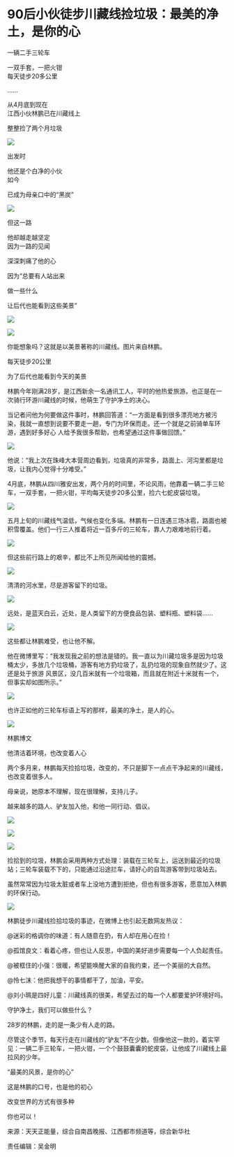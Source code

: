 # 90后小伙徒步川藏线捡垃圾：最美的净土，是你的心

一辆二手三轮车

一双手套，一把火钳  
每天徒步20多公里

……  
  

从4月底到现在  
江西小伙林鹏已在川藏线上

整整捡了两个月垃圾

![](http://n.sinaimg.cn/translate/63/w1080h583/20180707/jwzF-hexfcvm1828082.jpg)

出发时

他还是个白净的小伙  
如今

已成为母亲口中的“黑炭”

![](http://n.sinaimg.cn/translate/17/w1080h537/20180707/ntSq-hexfcvm1828232.jpg)

但这一路

他却越走越坚定  
因为一路的见闻

深深刺痛了他的心

因为“总要有人站出来

做一些什么

让后代也能看到这些美景”

![](http://n.sinaimg.cn/translate/290/w1080h810/20180707/QVQ_-hexfcvm1828377.jpg)

![](http://n.sinaimg.cn/translate/280/w690h390/20180707/10Xv-hexfcvm1829150.jpg)

你能想象吗？这就是以美景著称的川藏线。图片来自林鹏。

每天徒步20公里

为了后代也能看到今天的美景

林鹏今年刚满28岁，是江西新余一名通讯工人，平时的他热爱旅游。也正是在一次骑行环游川藏线的时候，他萌生了守护净土的决心。

当记者问他为何要做这件事时，林鹏回答道：“一方面是看到很多漂亮地方被污染，我就一直想到说要不要走一趟，专门为环保而走。还一个就是之前骑单车环游，遇到好多好心
人给予我很多帮助，也希望通过这件事做回馈。”

![](http://n.sinaimg.cn/translate/101/w1080h621/20180707/MrgJ-hexfcvm1829307.jpg)

他说：“我上次在珠峰大本营周边看到，垃圾真的非常多，路面上、河沟里都是垃圾，让我内心觉得十分难受。”

4月底，林鹏从四川雅安出发，两个月的时间里，不论风雨，他靠着一辆二手三轮车，一双手套，一把火钳，平均每天徒步20多公里，捡六七蛇皮袋垃圾。

![](http://n.sinaimg.cn/translate/290/w1080h810/20180707/EKBt-hexfcvm1829459.jpg)

五月上旬的川藏线气温低，气候也变化多端。林鹏有一日连遇三场冰雹，路面也被积雪覆盖。他们一行三人推着将近一百多斤的三轮车，靠人力艰难地前行着。

![](http://n.sinaimg.cn/translate/111/w1080h631/20180707/TH_e-hexfcvm1829569.jpg)

但这些前行路上的艰辛，都比不上所见所闻给他的震撼。

![](http://n.sinaimg.cn/translate/107/w1080h627/20180707/cxMm-hexfcvm1829683.jpg)

清清的河水里，尽是游客留下的垃圾。

![](http://n.sinaimg.cn/translate/89/w1080h609/20180707/_NzX-hexfcvm1829758.jpg)

远处，是蓝天白云，近处，是人类留下的方便食品包装、塑料瓶、塑料袋……

![](http://n.sinaimg.cn/translate/290/w1080h810/20180707/4b6T-hexfcvm1829833.jpg)

这些都让林鹏难受，也让他不解。

他在微博里写：“我发现我之前的想法是错的。我一直以为川藏垃圾多是因为垃圾桶太少，多放几个垃圾桶，游客有地方扔垃圾了，乱扔垃圾的现象自然就少了。这还是处于旅游
风景区，没几百米就有一个垃圾箱，而且就在附近十米就有一个，但事实却如图所示。”

![](http://n.sinaimg.cn/translate/88/w1080h608/20180707/w3QY-hexfcvm1829945.jpg)

也许正如他的三轮车标语上写的那样，最美的净土，是人的心。

![](http://n.sinaimg.cn/translate/224/w647h377/20180707/-R4o-hexfcvm1830003.png)

  
林鹏博文

他清洁着环境，也改变着人心

两个多月来，林鹏每天捡拾垃圾，改变的，不只是脚下一点点干净起来的川藏线，也改变着很多人。

母亲说，她原本不理解，现在很理解，支持儿子。

越来越多的路人、驴友加入他，和他一同行动、倡议。

![](http://n.sinaimg.cn/translate/290/w1080h810/20180707/JcIz-hexfcvm1830031.jpg)

![](http://n.sinaimg.cn/translate/89/w1080h609/20180707/vUA6-hexfcvm1830104.jpg)

![](http://n.sinaimg.cn/translate/89/w1080h609/20180707/svK3-hexfcvm1830161.jpg)

捡拾到的垃圾，林鹏会采用两种方式处理：装载在三轮车上，运送到最近的垃圾站；三轮车装载不下的，只能通过沿途拦车，请好心的自驾游客带到垃圾站去。

虽然常常因为垃圾太脏或者车上没地方遭到拒绝，但也有很多游客，愿意加入林鹏的环保行动。

![](http://n.sinaimg.cn/translate/89/w1080h609/20180707/TYI4-hexfcvm1830228.jpg)

林鹏徒步川藏线捡拾垃圾的事迹，在微博上也引起无数网友热议：

@迷彩的格调你的味道：有人随意在扔，有人却在用心在捡！  
  
@孤馆良文：看着心疼，但也让人反思，中国的美好进步需要每一个人负起责任。  
  
@被框住的小强：很暖，希望能唤醒大家的自我约束，还一个美丽的大自然。  
  
@怜七沫：他把我想干的事情都干了，加油，平安。

@刘小珮是四好儿童：川藏线真的很美，希望去过的每一个人都要爱护环境好吗。

守护净土，我们可以做些什么？

28岁的林鹏，走的是一条少有人走的路。

尽管这个季节，每天行走在川藏线的“驴友”不在少数。但像他这一款的，着实罕见：一辆二手三轮车，一把火钳，一个个鼓鼓囊囊的蛇皮袋，让他成了川藏线上最拉风的少年。

“最美的风景，是你的心”

这是林鹏的口号，也是他的初心

改变世界的方式有很多种

你也可以！

来源：天天正能量，综合自南昌晚报、江西都市频道等，综合新华社

责任编辑：吴金明

